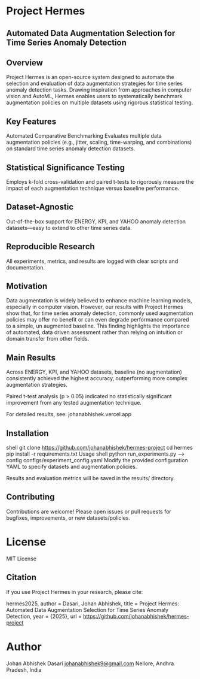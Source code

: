 
# Project Hermes
## Automated Data Augmentation Selection for Time Series Anomaly Detection

## Overview
Project Hermes is an open-source system designed to automate the selection and evaluation of data augmentation strategies for time series anomaly detection tasks. Drawing inspiration from approaches in computer vision and AutoML, Hermes enables users to systematically benchmark augmentation policies on multiple datasets using rigorous statistical testing.

## Key Features
Automated Comparative Benchmarking
Evaluates multiple data augmentation policies (e.g., jitter, scaling, time-warping, and combinations) on standard time series anomaly detection datasets.

## Statistical Significance Testing
Employs k-fold cross-validation and paired t-tests to rigorously measure the impact of each augmentation technique versus baseline performance.

## Dataset-Agnostic
Out-of-the-box support for ENERGY, KPI, and YAHOO anomaly detection datasets—easy to extend to other time series data.

## Reproducible Research
All experiments, metrics, and results are logged with clear scripts and documentation.

## Motivation
Data augmentation is widely believed to enhance machine learning models, especially in computer vision. However, our results with Project Hermes show that, for time series anomaly detection, commonly used augmentation policies may offer no benefit or can even degrade performance compared to a simple, un augmented baseline. This finding highlights the importance of automated, data driven assessment rather than relying on intuition or domain transfer from other fields.

## Main Results
Across ENERGY, KPI, and YAHOO datasets, baseline (no augmentation) consistently achieved the highest accuracy, outperforming more complex augmentation strategies.

Paired t-test analysis (p > 0.05) indicated no statistically significant improvement from any tested augmentation technique.

For detailed results, see: johanabhishek.vercel.app

## Installation
shell
git clone https://github.com/johanabhishek/hermes-project
cd hermes
pip install -r requirements.txt
Usage
shell
python run_experiments.py --> config configs/experiment_config.yaml
Modify the provided configuration YAML to specify datasets and augmentation policies.

Results and evaluation metrics will be saved in the results/ directory.

## Contributing
Contributions are welcome! Please open issues or pull requests for bugfixes, improvements, or new datasets/policies.

# License
MIT License

## Citation
If you use Project Hermes in your research, please cite:

hermes2025,
author = Dasari, Johan Abhishek,
title = Project Hermes: Automated Data Augmentation Selection for Time Series Anomaly Detection,
year = {2025},
url = https://github.com/johanabhishek/hermes-project

# Author
Johan Abhishek Dasari
johanabhishek9@gmail.com
Nellore, Andhra Pradesh, India

